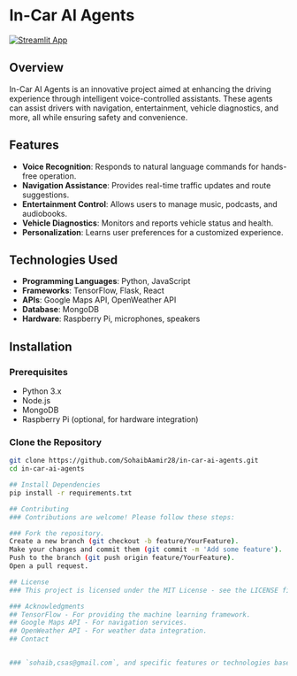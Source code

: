 # In-Car AI Agents

[![Streamlit App](https://static.streamlit.io/badges/streamlit_badge_black_white.svg)](https://in-car-ai-agents-edge-runners-3-point-2.streamlit.app/)

## Overview
In-Car AI Agents is an innovative project aimed at enhancing the driving experience through intelligent voice-controlled assistants. These agents can assist drivers with navigation, entertainment, vehicle diagnostics, and more, all while ensuring safety and convenience.

## Features
- **Voice Recognition**: Responds to natural language commands for hands-free operation.
- **Navigation Assistance**: Provides real-time traffic updates and route suggestions.
- **Entertainment Control**: Allows users to manage music, podcasts, and audiobooks.
- **Vehicle Diagnostics**: Monitors and reports vehicle status and health.
- **Personalization**: Learns user preferences for a customized experience.

## Technologies Used
- **Programming Languages**: Python, JavaScript
- **Frameworks**: TensorFlow, Flask, React
- **APIs**: Google Maps API, OpenWeather API
- **Database**: MongoDB
- **Hardware**: Raspberry Pi, microphones, speakers

## Installation

### Prerequisites
- Python 3.x
- Node.js
- MongoDB
- Raspberry Pi (optional, for hardware integration)

### Clone the Repository
```bash
git clone https://github.com/SohaibAamir28/in-car-ai-agents.git
cd in-car-ai-agents

## Install Dependencies
pip install -r requirements.txt

## Contributing
### Contributions are welcome! Please follow these steps:

### Fork the repository.
Create a new branch (git checkout -b feature/YourFeature).
Make your changes and commit them (git commit -m 'Add some feature').
Push to the branch (git push origin feature/YourFeature).
Open a pull request.

## License
### This project is licensed under the MIT License - see the LICENSE file for details.

### Acknowledgments
## TensorFlow - For providing the machine learning framework.
## Google Maps API - For navigation services.
## OpenWeather API - For weather data integration.
## Contact


### `sohaib,csas@gmail.com`, and specific features or technologies based on what you actually implemented in your project. Let me know if you need any changes or additions!
